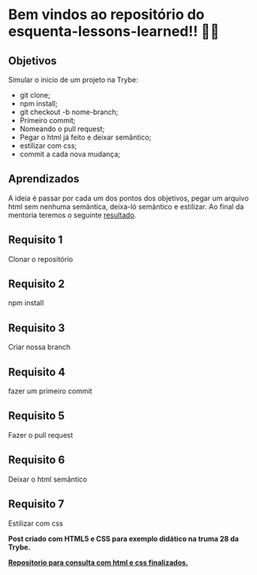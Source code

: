 
# Bem vindos ao repositório do esquenta-lessons-learned!! :rocket::fire:

## Objetivos

Simular o início de um projeto na Trybe:

 - git clone;
 - npm install;
 - git checkout -b nome-branch;
 - Primeiro commit;
 - Nomeando o pull request;
 - Pegar o html já feito e deixar semântico;
 - estilizar com css; 
 - commit a cada nova mudança;


## Aprendizados
A ideia é passar por cada um dos pontos dos objetivos, pegar um arquivo html sem nenhuma semântica, deixa-ló semântico e estilizar.
Ao final da mentoria teremos o seguinte [resultado](https://abreupamm.github.io/post-esquenta-summer-turma-28/).

## Requisito 1

Clonar o repositório

## Requisito 2

npm install

## Requisito 3
Criar nossa branch

## Requisito 4

fazer um primeiro commit

## Requisito 5

Fazer o pull request

## Requisito 6

Deixar o html semântico

## Requisito 7

Estilizar com css

 **Post criado com HTML5 e CSS para exemplo didático na truma 28 da Trybe.**

**[Repositorio para consulta com html e css finalizados.](https://github.com/Abreupamm/post-esquenta-summer-turma-28)**
